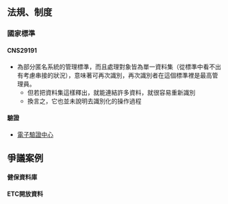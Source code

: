 ## 法規、制度
### 國家標準
#### CNS29191
- 為部分匿名系統的管理標準，而且處理對象皆為單一資料集（從標準中看不出有考慮串接的狀況），意味著可再次識別，再次識別者在這個標準裡是最高管理員。  
    - 但若把資料集這樣釋出，就能連結許多資料，就很容易重新識別
    - 換言之，它也並未說明去識別化的操作過程

#### 驗證
- [電子驗證中心](https://www.etc.org.tw/%E9%A9%97%E8%AD%89%E6%9C%8D%E5%8B%99/%E5%80%8B%E4%BA%BA%E8%B3%87%E6%96%99%E5%8E%BB%E8%AD%98%E5%88%A5%E5%8C%96%E9%81%8E%E7%A8%8B%E9%A9%97%E8%AD%89.aspx)

## 爭議案例
#### 健保資料庫
#### ETC開放資料


